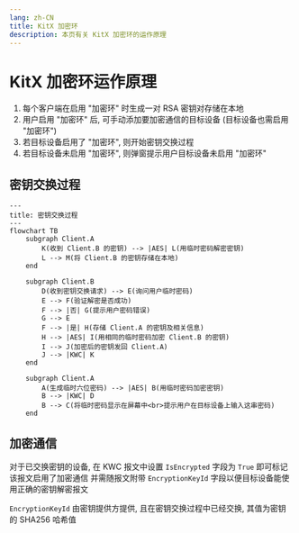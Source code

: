 ```yaml
---
lang: zh-CN
title: KitX 加密环
description: 本页有关 KitX 加密环的运作原理
---
```


# KitX 加密环运作原理

1. 每个客户端在启用 "加密环" 时生成一对 RSA 密钥对存储在本地
2. 用户启用 "加密环" 后, 可手动添加要加密通信的目标设备 (目标设备也需启用 "加密环")
3. 若目标设备启用了 "加密环", 则开始密钥交换过程
4. 若目标设备未启用 "加密环", 则弹窗提示用户目标设备未启用 "加密环"

## 密钥交换过程

```mermaid
---
title: 密钥交换过程
---
flowchart TB
    subgraph Client.A
        K(收到 Client.B 的密钥) --> |AES| L(用临时密码解密密钥)
        L --> M(将 Client.B 的密钥存储在本地)
    end

    subgraph Client.B
        D(收到密钥交换请求) --> E(询问用户临时密码)
        E --> F(验证解密是否成功)
        F --> |否| G(提示用户密码错误)
        G --> E
        F --> |是| H(存储 Client.A 的密钥及相关信息)
        H --> |AES| I(用相同的临时密码加密 Client.B 的密钥)
        I --> J(加密后的密钥发回 Client.A)
        J --> |KWC| K
    end

    subgraph Client.A
        A(生成临时六位密码) --> |AES| B(用临时密码加密密钥)
        B --> |KWC| D
        B --> C(将临时密码显示在屏幕中<br>提示用户在目标设备上输入这串密码)
    end
```

## 加密通信

对于已交换密钥的设备, 在 KWC 报文中设置 `IsEncrypted` 字段为 `True` 即可标记该报文启用了加密通信
并需随报文附带 `EncryptionKeyId` 字段以便目标设备能使用正确的密钥解密报文

`EncryptionKeyId` 由密钥提供方提供, 且在密钥交换过程中已经交换, 其值为密钥的 SHA256 哈希值



